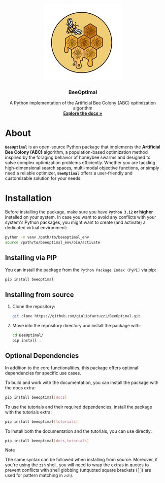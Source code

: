 <div align="center">
  <img src="https://github.com/giuliofantuzzi/BeeOptimal/raw/main/assets/LogoBeeOptimal.png" alt="Logo" width="250">
  <h3 align="center">BeeOptimal</h3>
  <p align="center">
    A Python implementation of the Artificial Bee Colony (ABC) optimization algorithm
    <br />
      <a href="https://beeoptimal.readthedocs.io/en/latest"><strong>Explore the docs »</strong></a>
    <br />
  </p>
</div>

# About

**`BeeOptimal`** is an open-source Python package that implements the **Artificial Bee Colony (ABC)** algorithm, a population-based optimization method 
inspired by the foraging behavior of honeybee swarms and designed to solve complex optimization problems efficiently. Whether you are tackling high-dimensional 
search spaces, multi-modal objective functions, or simply need a reliable optimizer, **`BeeOptimal`** offers a user-friendly and customizable solution for your needs.

# Installation

Before installing the package, make sure you have **`Python 3.12` or higher** installed on your system. 
In case you want to avoid any conflicts with your system's Python packages, you might want to create (and activate) a dedicated virtual environment:

```bash
python -m venv /path/to/beeoptimal_env
source /path/to/beeoptimal_env/bin/activate
```

## Installing via PIP

You can install the package from the `Python Package Index (PyPI)` via pip:

```bash
pip install beeoptimal
```

## Installing from source

1. Clone the repository:
   
   ```bash
   git clone https://github.com/giuliofantuzzi/BeeOptimal.git
   ```

2. Move into the repository directory and install the package with:
   
   ```bash
   cd BeeOptimal/
   pip install .
   ```

## Optional Dependencies

In addition to the core functionalities, this package offers optional dependencies for specific use cases.

To build and work with the documentation, you can install the package with the docs extra:

```bash
pip install beeoptimal[docs]
```
To use the tutorials and their required dependencies, install the package with the tutorials extra:
  
```bash
pip install beeoptimal[tutorials]
```

To install both the documentation and the tutorials, you can use directly:

```bash
pip install beeoptimal[docs,tutorials]
```

> [!NOTE]
> The same syntax can be followed when installing from source. Moreover, if you're using the `zsh` shell, you will need to wrap the extras in quotes to prevent conflicts with shell globbing (unquoted square brackets ([ ]) are used for pattern matching in `zsh`).
